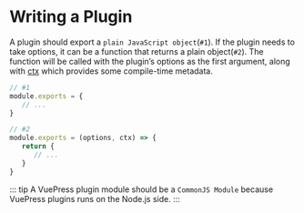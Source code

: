 # Writing a Plugin

A plugin should export a `plain JavaScript object`(`#1`). If the plugin needs to take options, it can be a function that returns a plain object(`#2`). The function will be called with the plugin’s options as the first argument, along with [ctx](./context-api.md) which provides some compile-time metadata.

``` js
// #1
module.exports = {
   // ...
}
```

``` js
// #2
module.exports = (options, ctx) => {
   return {
      // ...
   }
}
```

::: tip
A VuePress plugin module should be a `CommonJS Module` because VuePress plugins runs on the Node.js side.
:::
